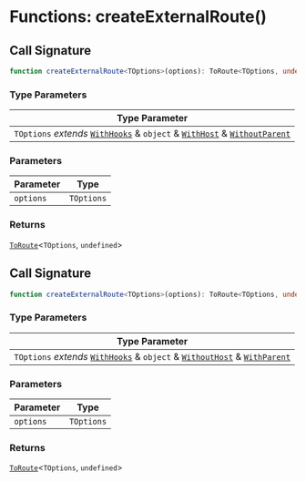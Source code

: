# Functions: createExternalRoute()

## Call Signature

```ts
function createExternalRoute<TOptions>(options): ToRoute<TOptions, undefined>;
```

### Type Parameters

| Type Parameter |
| ------ |
| `TOptions` *extends* [`WithHooks`](../types/WithHooks.md) & `object` & [`WithHost`](../types/WithHost.md) & [`WithoutParent`](../types/WithoutParent.md) |

### Parameters

| Parameter | Type |
| ------ | ------ |
| `options` | `TOptions` |

### Returns

[`ToRoute`](../types/ToRoute.md)\<`TOptions`, `undefined`\>

## Call Signature

```ts
function createExternalRoute<TOptions>(options): ToRoute<TOptions, undefined>;
```

### Type Parameters

| Type Parameter |
| ------ |
| `TOptions` *extends* [`WithHooks`](../types/WithHooks.md) & `object` & [`WithoutHost`](../types/WithoutHost.md) & [`WithParent`](../types/WithParent.md) |

### Parameters

| Parameter | Type |
| ------ | ------ |
| `options` | `TOptions` |

### Returns

[`ToRoute`](../types/ToRoute.md)\<`TOptions`, `undefined`\>
